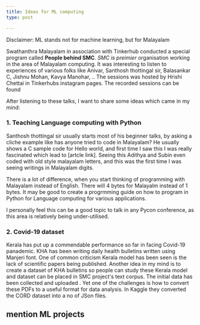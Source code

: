 ```yaml
---
title: Ideas for ML computing
type: post

---
```


Disclaimer: ML stands not for machine learning, but for Malayalam 

Swathanthra Malayalam in association with Tinkerhub conducted a special program called **People behind SMC**. *SMC is
preimier* organisation working in the area of Malayalam computing. It was interesting to listen to experiences of
various folks like Anivar, Santhosh thottingal sir, Balasankar C, Jishnu Mohan, Kavya Manohar, .. The sessions was
hosted by Hrishi Chettai in Tinkerhubs instagram pages. The recorded sessions can be found <here>

After listening to these talks, I want to share some ideas which came in my mind:

### 1. Teaching Language computing with Python

Santhosh thottingal sir usually starts most of his beginner talks, by asking a cliche example like has anyone tried to
code in Malayalam? He usually shows a C sample code for Hello world, and first time I saw this I was really fascinated
which lead to [artcle link]. Seeing this Adithya and Subin even coded with old style malayalam letters, and this was the
first time I was seeing writings in Malayalam digits. 

There is a lot of difference, when you start thinking of programming with Malayalam instead of English. There will 4
bytes for Malayalm instead of 1 bytes. It may be good to create a progrmming guide on how to program in Python for
Language computing for various applications.

I personally feel this can be a good topic to talk in any Pycon conference, as this area is relatively being
under-utilised.

### 2. Covid-19 dataset

Kerala has put up a commendable performance so far in facing Covid-19 panademic. KHA has been writing daily health
bulletins written using Manjeri font. One of common criticism Kerala model has been seen is the lack of scientific papers 
being published. Another idea in my mind is to create a dataset of KHA bulletins so people can study these Kerala model
and dataset can be placed in SMC project's text corpus. The initial data has been collected and uploaded <kaggle
dataset>. Yet one of the challenges is how to convert these PDFs to a useful format for data analysis. In Kaggle they
converted the CORD dataset into a no of JSon files.

## mention ML projects
